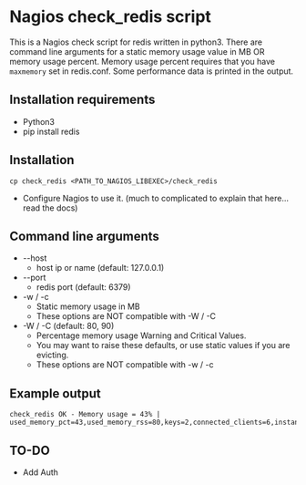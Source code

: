 Nagios check_redis script
=========================
This is a Nagios check script for redis written in python3.  There are command line arguments for a static memory usage value in MB OR memory usage percent.  Memory usage percent requires that you have `maxmemory` set in redis.conf.  Some performance data is printed in the output.

Installation requirements
-------------------------
* Python3
* pip install redis

Installation
------------
```
cp check_redis <PATH_TO_NAGIOS_LIBEXEC>/check_redis
```
* Configure Nagios to use it.  (much to complicated to explain that here...  read the docs)

Command line arguments
----------------------
* --host
  * host ip or name (default: 127.0.0.1)
* --port
  * redis port (default: 6379)
* -w / -c
  * Static memory usage in MB
  * These options are NOT compatible with -W / -C
* -W / -C (default: 80, 90)
  * Percentage memory usage Warning and Critical Values.
  * You may want to raise these defaults, or use static values if you are evicting.
  * These options are NOT compatible with -w / -c

Example output
--------------
```
check_redis OK - Memory usage = 43% | used_memory_pct=43,used_memory_rss=80,keys=2,connected_clients=6,instantaneous_ops_per_sec=12,keyspace_hit_ratio=90
```

TO-DO
-----
* Add Auth

